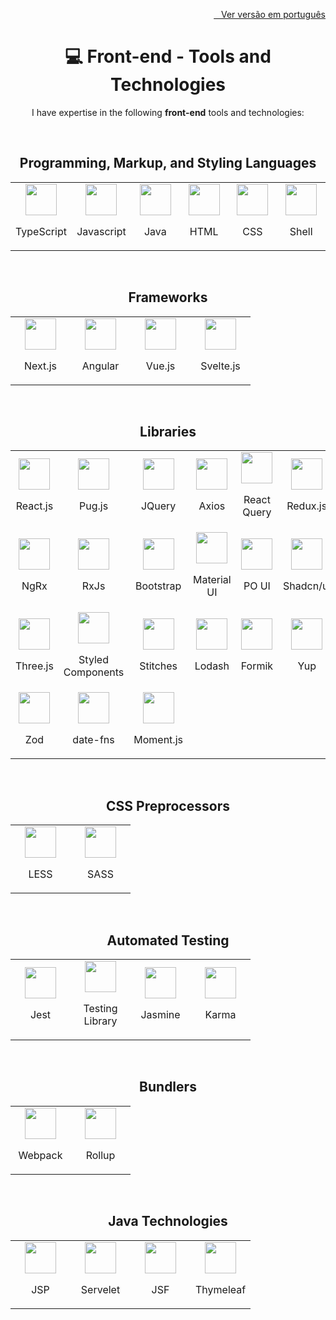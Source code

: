 <a href="./FRONT_END.md">
  <p align="right">
    <img src="https://github-dbrazl.s3.us-east-1.amazonaws.com/dbrazl/flags/brasil.png" width="19px" height="10px">
    &nbsp;&nbsp;Ver versão em português
  </p>
</a>

<h1 align="center">💻 Front-end - Tools and Technologies</h1>

<p align="center">I have expertise in the following <strong>front-end</strong> tools and technologies:</p>
<br>

<h2 align="center">Programming, Markup, and Styling Languages</h2>

<table align="center">
  <tr>
    <td align="center" width="80">
      <img src="https://github-dbrazl.s3.us-east-1.amazonaws.com/dbrazl/logos/typescript.png" width="50" height="50">
      <p>TypeScript</p>
    </td>
    <td align="center" width="80">
      <img src="https://github-dbrazl.s3.us-east-1.amazonaws.com/dbrazl/logos/javascript.png" width="50" height="50">
      <p>Javascript</p>
    </td>
    <td align="center" width="80">
      <img src="https://github-dbrazl.s3.us-east-1.amazonaws.com/dbrazl/logos/java.png" width="50" height="50">
      <p>Java</p>
    </td>
    <td align="center" width="80">
      <img src="https://github-dbrazl.s3.us-east-1.amazonaws.com/dbrazl/logos/html.png" width="50" height="50">
      <p>HTML</p>
    </td>
    <td align="center" width="80">
      <img src="https://github-dbrazl.s3.us-east-1.amazonaws.com/dbrazl/logos/css.svg" width="50" height="50">
      <p>CSS</p>
    </td>
    <td align="center" width="80">
      <img src="https://github-dbrazl.s3.us-east-1.amazonaws.com/dbrazl/logos/shell.png" width="50" height="50">
      <p>Shell</p>
    </td>
  </tr>
</table>
<br>

<h2 align="center">Frameworks</h2>

<table align="center">
  <tr>
    <td align="center" width="80">
      <img src="https://github-dbrazl.s3.us-east-1.amazonaws.com/dbrazl/logos/next.js.png" width="50" height="50">
      <p>Next.js</p>
    </td>
    <td align="center" width="80">
      <img src="https://github-dbrazl.s3.us-east-1.amazonaws.com/dbrazl/logos/angular.png" width="50" height="50">
      <p>Angular</p>
    </td>
    <td align="center" width="80">
      <img src="https://github-dbrazl.s3.us-east-1.amazonaws.com/dbrazl/logos/vue.png" width="50" height="50">
      <p>Vue.js</p>
    </td>
    <td align="center" width="80">
      <img src="https://github-dbrazl.s3.us-east-1.amazonaws.com/dbrazl/logos/svelte.png" width="50" height="50">
      <p>Svelte.js</p>
    </td>
  </tr>
</table>
<br>

<h2 align="center">Libraries</h2>

<table align="center">
  <tr>
    <td align="center" width="80">
      <img src="https://github-dbrazl.s3.us-east-1.amazonaws.com/dbrazl/logos/react.png" width="50" height="50">
      <p>React.js</p>
    </td>
    <td align="center" width="80">
      <img src="https://github-dbrazl.s3.us-east-1.amazonaws.com/dbrazl/logos/pug.js.png" width="50" height="50">
      <p>Pug.js</p>
    </td>
    <td align="center" width="80">
      <img src="https://github-dbrazl.s3.us-east-1.amazonaws.com/dbrazl/logos/jquery.png" width="50" height="50">
      <p>JQuery</p>
    </td>
    <td align="center" width="80">
      <img src="https://github-dbrazl.s3.us-east-1.amazonaws.com/dbrazl/logos/axios.svg" width="50" height="50">
      <p>Axios</p>
    </td>
    <td align="center" width="80">
      <img src="https://github-dbrazl.s3.us-east-1.amazonaws.com/dbrazl/logos/react.query.png" width="50" height="50">
      <p>React Query</p>
    </td>
    <td align="center" width="80">
      <img src="https://github-dbrazl.s3.us-east-1.amazonaws.com/dbrazl/logos/redux.js.png" width="50" height="50">
      <p>Redux.js</p>
    </td>
  </tr>

  <tr>
    <td align="center" width="80">
      <img src="https://github-dbrazl.s3.us-east-1.amazonaws.com/dbrazl/logos/ngrx.svg" width="50" height="50">
      <p>NgRx</p>
    </td>
    <td align="center" width="80">
      <img src="https://github-dbrazl.s3.us-east-1.amazonaws.com/dbrazl/logos/rxjs.png" width="50" height="50">
      <p>RxJs</p>
    </td>
    <td align="center" width="80">
      <img src="https://github-dbrazl.s3.us-east-1.amazonaws.com/dbrazl/logos/bootstrap.png" width="50" height="50">
      <p>Bootstrap</p>
    </td>
    <td align="center" width="80">
      <img src="https://github-dbrazl.s3.us-east-1.amazonaws.com/dbrazl/logos/material.ui.svg" width="50" height="50">
      <p>Material UI</p>
    </td>
    <td align="center" width="80">
      <img src="https://github-dbrazl.s3.us-east-1.amazonaws.com/dbrazl/logos/po.ui.jpeg" width="50" height="50">
      <p>PO UI</p>
    </td>
    <td align="center" width="80">
      <img src="https://github-dbrazl.s3.us-east-1.amazonaws.com/dbrazl/logos/shadcn.ui.png" width="50" height="50">
      <p>Shadcn/ui</p>
    </td>
  </tr>

  <tr>
    <td align="center" width="80">
      <img src="https://github-dbrazl.s3.us-east-1.amazonaws.com/dbrazl/logos/three.js.png" width="50" height="50">
      <p>Three.js</p>
    </td>
    <td align="center" width="80">
      <img src="https://github-dbrazl.s3.us-east-1.amazonaws.com/dbrazl/logos/styled.components.png" width="50" height="50">
      <p>Styled Components</p>
    </td>
    <td align="center" width="80">
      <img src="https://github-dbrazl.s3.us-east-1.amazonaws.com/dbrazl/logos/stitches.png" width="50" height="50">
      <p>Stitches</p>
    </td>
    <td align="center" width="80">
      <img src="https://github-dbrazl.s3.us-east-1.amazonaws.com/dbrazl/logos/lodash.png" width="50" height="50">
      <p>Lodash</p>
    </td>
    <td align="center" width="80">
      <img src="https://github-dbrazl.s3.us-east-1.amazonaws.com/dbrazl/logos/formik.png" width="50" height="50">
      <p>Formik</p>
    </td>
    <td align="center" width="100">
      <img src="https://github-dbrazl.s3.us-east-1.amazonaws.com/dbrazl/logos/yup.png" width="50" height="50">
      <p>Yup</p>
    </td>
  </tr>

  <tr>
    <td align="center" width="100">
      <img src="https://github-dbrazl.s3.us-east-1.amazonaws.com/dbrazl/logos/zod.svg" width="50" height="50">
      <p>Zod</p>
    </td>
    <td align="center" width="100">
      <img src="https://github-dbrazl.s3.us-east-1.amazonaws.com/dbrazl/logos/date.fns.png" width="50" height="50">
      <p>date-fns</p>
    </td>
    <td align="center" width="100">
      <img src="https://github-dbrazl.s3.us-east-1.amazonaws.com/dbrazl/logos/moment.js.png" width="50" height="50">
      <p>Moment.js</p>
    </td>
  </tr>
</table>
<br>

<h2 align="center">CSS Preprocessors</h2>

<table align="center">
  <tr>
    <td align="center" width="80">
      <img src="https://github-dbrazl.s3.us-east-1.amazonaws.com/dbrazl/logos/less.png" width="50" height="50">
      <p>LESS</p>
    </td>
    <td align="center" width="80">
      <img src="https://github-dbrazl.s3.us-east-1.amazonaws.com/dbrazl/logos/sass.webp" width="50" height="50">
      <p>SASS</p>
    </td>
  </tr>
</table>
<br>

<h2 align="center">Automated Testing</h2>

<table align="center">
  <tr>
    <td align="center" width="80">
      <img src="https://github-dbrazl.s3.us-east-1.amazonaws.com/dbrazl/logos/jest.png" width="50" height="50">
      <p>Jest</p>
    </td>
    <td align="center" width="80" height="80">
      <img src="https://github-dbrazl.s3.us-east-1.amazonaws.com/dbrazl/logos/testing.library.png" width="50" height="50">
      <p>Testing Library</p>
    </td>
    <td align="center" width="80">
      <img src="https://github-dbrazl.s3.us-east-1.amazonaws.com/dbrazl/logos/jasmine.png" width="50" height="50">
      <p>Jasmine</p>
    </td>
    <td align="center" width="80">
      <img src="https://github-dbrazl.s3.us-east-1.amazonaws.com/dbrazl/logos/karma.png" width="50" height="50">
      <p>Karma</p>
    </td>
  </tr>
</table>
<br>

<h2 align="center">Bundlers</h2>

<table align="center">
  <tr>
    <td align="center" width="80">
      <img src="https://github-dbrazl.s3.us-east-1.amazonaws.com/dbrazl/logos/webpack.png" width="50" height="50">
      <p>Webpack</p>
    </td>
    <td align="center" width="80">
      <img src="https://github-dbrazl.s3.us-east-1.amazonaws.com/dbrazl/logos/rollup.png" width="50" height="50">
      <p>Rollup</p>
    </td>
  </tr>
</table>
<br>

<h2 align="center">Java Technologies</h2>

<table align="center">
  <tr>
    <td align="center" width="80">
      <img src="https://github-dbrazl.s3.us-east-1.amazonaws.com/dbrazl/logos/jsp.svg" width="50" height="50">
      <p>JSP</p>
    </td>
    <td align="center" width="80">
      <img src="https://github-dbrazl.s3.us-east-1.amazonaws.com/dbrazl/logos/servelet.png" width="50" height="50">
      <p>Servelet</p>
    </td>
    <td align="center" width="80">
      <img src="https://github-dbrazl.s3.us-east-1.amazonaws.com/dbrazl/logos/jsf.png" width="50" height="50">
      <p>JSF</p>
    </td>
    <td align="center" width="80">
      <img src="https://github-dbrazl.s3.us-east-1.amazonaws.com/dbrazl/logos/thymeleaf.png" width="50" height="50">
      <p>Thymeleaf</p>
    </td>
  </tr>
</table>
